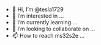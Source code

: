 - 👋 Hi, I’m @tesla1729
- 👀 I’m interested in ...
- 🌱 I’m currently learning ...
- 💞️ I’m looking to collaborate on ...
- 📫 How to reach ms32s2e ...

<!---
tesla1729/tesla1729 is a ✨ special ✨ repository because its `README.md` (this file) appears on your GitHub profile.
You can click the Preview link to take a look at your changes.
--->
